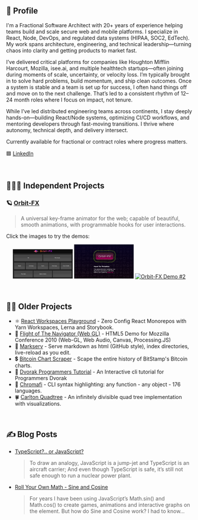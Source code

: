 ## 👤 Profile 

I'm a Fractional Software Architect with 20+ years of experience helping teams build and scale secure web and mobile platforms. I specialize in React, Node, DevOps, and regulated data systems (HIPAA, SOC2, EdTech). My work spans architecture, engineering, and technical leadership—turning chaos into clarity and getting products to market fast.

I’ve delivered critical platforms for companies like Houghton Mifflin Harcourt, Mozilla, isee.ai, and multiple healthtech startups—often joining during moments of scale, uncertainty, or velocity loss. I’m typically brought in to solve hard problems, build momentum, and ship clean outcomes. Once a system is stable and a team is set up for success, I often hand things off and move on to the next challenge. That’s led to a consistent rhythm of 12–24 month roles where I focus on impact, not tenure.

While I’ve led distributed engineering teams across continents, I stay deeply hands-on—building React/Node systems, optimizing CI/CD workflows, and mentoring developers through fast-moving transitions. I thrive where autonomy, technical depth, and delivery intersect.

Currently available for fractional or contract roles where progress matters.

🟦 [LinkedIn](https://www.linkedin.com/in/f1lt3r/)

<br/>

## 🧑‍💻✨ Independent Projects

### 🪐 [Orbit-FX](https://github.com/F1LT3R/orbit-fx)

> A universal key-frame animator for the web; capable of beautiful, smooth animations, with programmable hooks for user interactions.

Click the images to try the demos:

<p align="center"><a href="https://f1lt3r.github.io/orbit-fx/public/"><img width="32%" alt="Orbit-FX Demo #1" src="https://github.com/F1LT3R/orbit-fx/raw/main/public/assets/demo-screenshot.png" /></a>
<a href="https://f1lt3r.github.io/orbit-fx/public/examples/example-3/"><img width="32%" alt="Orbit-FX Demo #1" src="https://github.com/F1LT3R/orbit-fx/raw/main/public/assets/demo-2-css-keyframes-svg-filters.png" /></a>
<a href="https://f1lt3r.github.io/orbit-fx/public/examples/example-4/"><img width="32%" alt="Orbit-FX Demo #2" src="https://github.com/user-attachments/assets/544fc783-73ed-4b3c-b714-09dce7e1cf4a" /></a></p>

<br/>

## 👨‍💻 Older Projects 

- ⚛️ [React Workspaces Playground](https://github.com/react-workspaces/react-workspaces-playground) - Zero Config React Monorepos with Yarn Workspaces, Lerna and Storybook. 
- 🚀 [Flight of The Navigator (Web GL)](https://f1lt3r.github.io/flight-of-the-navigator) - HTML5 Demo for Mozzilla Conference 2010 (Web-GL, Web Audio, Canvas, Processing.JS)
- 🏁 [Markserv](https://github.com/markserv/markserv) - Serve markdown as html (GitHub style), index directories, live-reload as you edit.
- 💲 [Bitcoin Chart Scraper](https://github.com/F1LT3R/bitcoin-scraper) - Scape the entire history of BitStamp's Bitcoin charts.
- 💾 [Dvorak Programmers Tutorial](https://github.com/F1LT3R/dvorak-programmers-tutorial) - An Interactive cli tutorial for Programmers Dvorak 
- 🦅 [Chromafi](https://github.com/F1LT3R/chromafi) - CLI syntax highlighting: any function - any object - 176 languages. 
- 🍀 [Carlton Quadtree](https://github.com/F1LT3R/carlton-quadtree) - An infinitely divisible quad tree implementation with visualizations.


<br/>

## ✍ Blog Posts 

- [TypeScript?.. or JavaScript?](https://f1lt3r.io/typescript-or-javascript)
    > To draw an analogy, JavaScript is a jump-jet and TypeScript is an aircraft carrier; And even though TypeScript is safe, it’s still not safe enough to run a nuclear power plant.
- [Roll Your Own Math - Sine and Cosine](https://f1lt3r.io/roll-your-own-math-sine-cosine)
    > For years I have been using JavaScript’s Math.sin() and Math.cos() to create games, animations and interactive graphs on the <canvas> element. But how do Sine and Cosine work? I had to know…</p>
